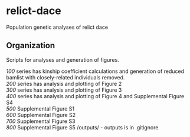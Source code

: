 # relict-dace
Population genetic analyses of relict dace     

## Organization 

Scripts for analyses and generation of figures.     

_100_ series has kinship coefficient calculations and generation of reduced bamlist with closely-related individuals removed.     
_200_ series has analysis and plotting of Figure 2        
_300_ series has analysis and plotting of Figure 3       
_400_ series has analysis and plotting of Figure 4 and Supplemental Figure S4      
_500_ Supplemental Figure S1       
_600_ Supplemental Figure S2       
_700_ Supplemental Figure S3       
_800_ Supplemental Figure S5
/outputs/ - outputs is in .gitignore      



